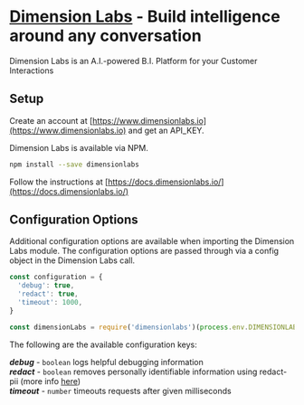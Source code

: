 # [Dimension Labs](http://dimensionlabs.io) - Build intelligence around any conversation

Dimension Labs is an A.I.-powered B.I. Platform for your Customer Interactions

## Setup

Create an account at [https://www.dimensionlabs.io](https://www.dimensionlabs.io) and get an API_KEY.

Dimension Labs is available via NPM.

```bash
npm install --save dimensionlabs
```

Follow the instructions at [https://docs.dimensionlabs.io/](https://docs.dimensionlabs.io/)

## Configuration Options
Additional configuration options are available when importing the Dimension Labs module. The configuration options are passed through via a config object in the Dimension Labs call. 

```javascript
const configuration = {
  'debug': true,
  'redact': true,
  'timeout': 1000,
}

const dimensionLabs = require('dimensionlabs')(process.env.DIMENSIONLABS_API_KEY_ALEXA, configuration).alexa;
```

The following are the available configuration keys:

***debug*** - ```boolean``` logs helpful debugging information  
***redact*** - ```boolean``` removes personally identifiable information using redact-pii (more info [here](https://www.dashbot.io/docs/pii-redaction/))  
***timeout*** - ```number``` timeouts requests after given milliseconds

